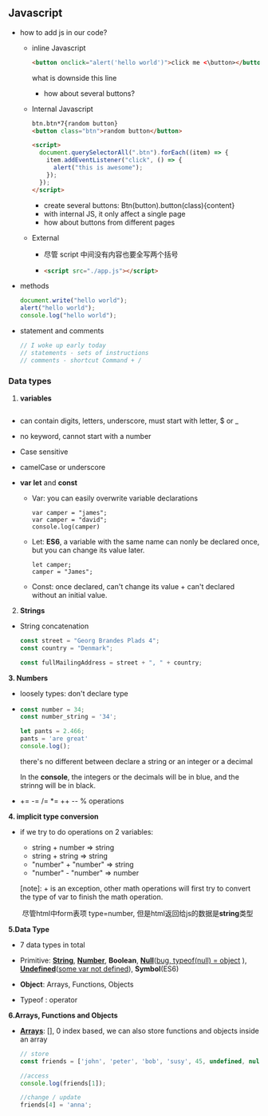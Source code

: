 ## Javascript

- how to add js in our code?

  - inline Javascript

    ```html
    <button onclick="alert('hello world')">click me <\button></button>
    ```

    what is downside this line

    - how about several buttons?

  - Internal Javascript

    ```html
    btn.btn*7{random button}
    <button class="btn">random button</button>

    <script>
      document.querySelectorAll(".btn").forEach((item) => {
        item.addEventListener("click", () => {
          alert("this is awesome");
        });
      });
    </script>
    ```

    - create several buttons: Btn(button).button(class){content}
    - with internal JS, it only affect a single page
    - how about buttons from different pages

  - External

    - 尽管 script 中间没有内容也要全写两个括号

    - ```html
      <script src="./app.js"></script>
      ```

- methods

  ```javascript
  document.write("hello world");
  alert("hello world");
  console.log("hello world");
  ```

- statement and comments

  ```javascript
  // I woke up early today
  // statements - sets of instructions
  // comments - shortcut Command + /
  ```

### Data types

1. **variables**

```

```

- can contain digits, letters, underscore, must start with letter, $ or \_
- no keyword, cannot start with a number
- Case sensitive
- camelCase or underscore

- **var** **let** and **const**

  - Var: you can easily overwrite variable declarations

    ```
    var camper = "james";
    var camper = "david";
    console.log(camper)
    ```

  - Let: **ES6**, a variable with the same name can nonly be declared once, but you can change its value later.

    ```
    let camper;
    camper = "James";
    ```

  - Const: once declared, can't change its value + can't declared without an initial value.

    

2. **Strings**

- String concatenation 

  ```javascript
  const street = "Georg Brandes Plads 4";
  const country = "Denmark";
  
  const fullMailingAddress = street + ", " + country;
  ```



**3. Numbers**

- loosely types: don't declare type

- ```javascript
  const number = 34;
  const number_string = '34';
  
  let pants = 2.466;
  pants = 'are great'
  console.log();
  ```

  there's no different between declare a string or an integer or a decimal

  In the **console**, the integers or the decimals will be in blue, and the strinng will be in black.

- += -= /= *= ++ -- % operations

  

**4. implicit type conversion**

- if we try to do operations on 2 variables:

  - string + number => string
  - string + string  => string 
  - "number" + "number" => string 
  - "number" - "number" => number

  [note]: + is an exception, other math operations will first try to convert the type of var to finish the math operation.

  ​		尽管html中form表项 type=number, 但是html返回给js的数据是**string**类型



**5.Data Type**

- 7 data types in total
- Primitive: <u>**String**</u>, <u>**Number**</u>, **Boolean**, <u>**Null**</u>(<u>bug, typeof(null) = object</u> ), <u>**Undefined**</u>(<u>some var not defined</u>), **Symbol**(ES6)
- **Object**: Arrays, Functions, Objects

- Typeof : operator 



**6.Arrays, Functions and Objects**

- **<u>Arrays</u>**: [], 0 index based, we can also store functions and objects inside an array

  ```javascript
  // store
  const friends = ['john', 'peter', 'bob', 'susy', 45, undefined, null];
  
  //access
  console.log(friends[1]);
  
  //change / update
  friends[4] = 'anna';
  
  ```

  



